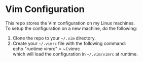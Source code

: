 # Vim Configuration

This repo stores the Vim configuration on my Linux machines.  
To setup the configuration on a new machine, do the following:

1. Clone the repo to your `~/.vim` directory.
2. Create your `~/.vimrc` file with the following command:  
        echo "runtime vimrc" > ~/.vimrc  
which will load the configuration in `~/.vim/vimrc` at runtime.
